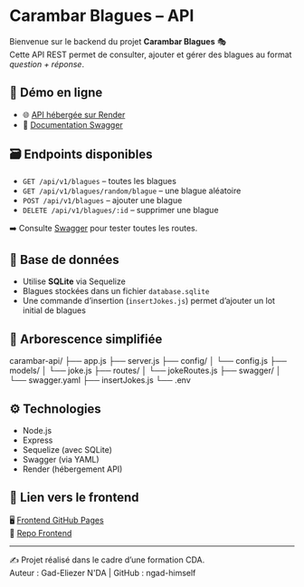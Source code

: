 # Carambar Blagues – API

Bienvenue sur le backend du projet **Carambar Blagues** 🎭  
Cette API REST permet de consulter, ajouter et gérer des blagues au format *question + réponse*.

## 🔗 Démo en ligne

- 🌐 [API hébergée sur Render](https://carambar-api-63au.onrender.com)
- 📘 [Documentation Swagger](https://carambar-api-63au.onrender.com/api-docs)

## 🗃️ Endpoints disponibles

- `GET /api/v1/blagues` – toutes les blagues
- `GET /api/v1/blagues/random/blague` – une blague aléatoire
- `POST /api/v1/blagues` – ajouter une blague
- `DELETE /api/v1/blagues/:id` – supprimer une blague

➡️ Consulte [Swagger](https://carambar-api-63au.onrender.com/api-docs) pour tester toutes les routes.

## 🧪 Base de données

- Utilise **SQLite** via Sequelize
- Blagues stockées dans un fichier `database.sqlite`
- Une commande d’insertion (`insertJokes.js`) permet d’ajouter un lot initial de blagues

## 📁 Arborescence simplifiée

carambar-api/
├── app.js
├── server.js
├── config/
│ └── config.js
├── models/
│ └── joke.js
├── routes/
│ └── jokeRoutes.js
├── swagger/
│ └── swagger.yaml
├── insertJokes.js
└── .env


## ⚙️ Technologies

- Node.js
- Express
- Sequelize (avec SQLite)
- Swagger (via YAML)
- Render (hébergement API)

## 🚀 Lien vers le frontend

🖥️ [Frontend GitHub Pages](https://ngad-himself.github.io/carambar-front/)  
📁 [Repo Frontend](https://github.com/ngad-himself/carambar-front)

---

✍️ Projet réalisé dans le cadre d’une formation CDA.  
Auteur : Gad-Eliezer N'DA | GitHub : ngad-himself

